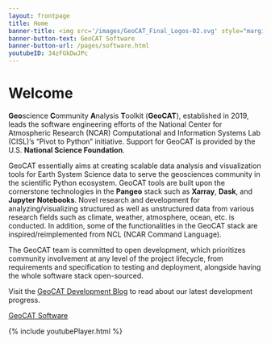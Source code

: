 ```yaml
---
layout: frontpage
title: Home
banner-title: <img src='/images/GeoCAT_Final_Logos-02.svg' style="margin:-10% 0px -7% 0px;" width=500 />
banner-button-text: GeoCAT Software
banner-button-url: /pages/software.html
youtubeID: 34zFGkDwJPc
---
```


# Welcome

**Geo**science **C**ommunity **A**nalysis **T**oolkit (**GeoCAT**), established in 2019, leads the software 
engineering efforts of the National Center for Atmospheric Research (NCAR) Computational and Information 
Systems Lab (CISL)’s “Pivot to Python” initiative. Support for GeoCAT is provided by the U.S. **National 
Science Foundation**.

GeoCAT essentially aims at creating scalable data analysis and visualization tools for Earth System Science 
data to serve the geosciences community in the scientific Python ecosystem. GeoCAT tools are built upon the 
cornerstone technologies in the **Pangeo** stack such as **Xarray**, **Dask**, and **Jupyter Notebooks**. 
Novel research and development for analyzing/visualizing structured as well as unstructured data from 
various research fields such as climate, weather, atmosphere, ocean, etc. is conducted. In addition, 
some of the functionalities in the GeoCAT stack are inspired/reimplemented from NCL (NCAR Command Language).

The GeoCAT team is committed to open development, which prioritizes community involvement at any level 
of the project lifecycle, from requirements and specification to testing and deployment, alongside having 
the whole software stack open-sourced.

Visit the [GeoCAT Development Blog](blog) to read about our latest development progress.

[GeoCAT Software](software)

{% include youtubePlayer.html %}
